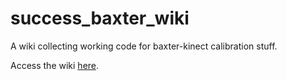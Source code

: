 # success_baxter_wiki
A wiki collecting working code for baxter-kinect calibration stuff.

Access the wiki [here](https://github.com/SUCCESS-MURI/success_baxter_wiki/wiki). 
